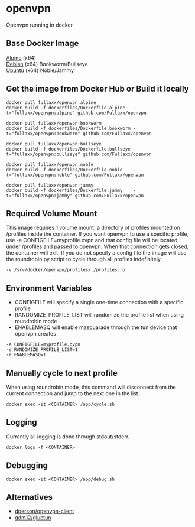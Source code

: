 # openvpn
Openvpn running in docker

## Base Docker Image
[Alpine](https://hub.docker.com/_/alpine) (x64) \
[Debian](https://hub.docker.com/_/debian) (x64) Bookworm/Bullseye \
[Ubuntu](https://hub.docker.com/_/ubuntu) (x64) Noble/Jammy

## Get the image from Docker Hub or Build it locally
```
docker pull fullaxx/openvpn:alpine
docker build -f dockerfiles/Dockerfile.alpine   -t="fullaxx/openvpn:alpine" github.com/Fullaxx/openvpn

docker pull fullaxx/openvpn:bookworm
docker build -f dockerfiles/Dockerfile.bookworm -t="fullaxx/openvpn:bookworm" github.com/Fullaxx/openvpn

docker pull fullaxx/openvpn:bullseye
docker build -f dockerfiles/Dockerfile.bullseye -t="fullaxx/openvpn:bullseye" github.com/Fullaxx/openvpn

docker pull fullaxx/openvpn:noble
docker build -f dockerfiles/Dockerfile.noble    -t="fullaxx/openvpn:noble" github.com/Fullaxx/openvpn

docker pull fullaxx/openvpn:jammy
docker build -f dockerfiles/Dockerfile.jammy    -t="fullaxx/openvpn:jammy" github.com/Fullaxx/openvpn
```

## Required Volume Mount
This image requires 1 volume mount, a directory of profiles mounted on /profiles inside the container.
If you want openvpn to use a specific profile, use -e CONFIGFILE=myprofile.ovpn and that config file will be located under /profiles and passed to openvpn.
When that connection gets closed, the container will exit. If you do not specify a config file the image will use the roundrobin.py script to cycle through all profiles indefinitely.
```
-v /srv/docker/openvpn/profiles/:/profiles:ro
```

## Environment Variables
* CONFIGFILE will specify a single one-time connection with a specific profile
* RANDOMIZE_PROFILE_LIST will randomize the profile list when using roundrobin mode
* ENABLEMASQ will enable masquarade through the tun device that openvpn creates
```
-e CONFIGFILE=myprofile.ovpn
-e RANDOMIZE_PROFILE_LIST=1
-e ENABLEMASQ=1
```

## Manually cycle to next profile
When using roundrobin mode, this command will disconnect from the current connection and jump to the next one in the list.
```
docker exec -it <CONTAINER> /app/cycle.sh
```

## Logging
Currently all logging is done through stdout/stderr.
```
docker logs -f <CONTAINER>
```

## Debugging
```
docker exec -it <CONTAINER> /app/debug.sh
```

## Alternatives
* [dperson/openvpn-client](https://github.com/dperson/openvpn-client)
* [qdm12/gluetun](https://github.com/qdm12/gluetun)
